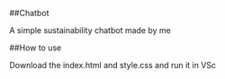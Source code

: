 ##Chatbot

A simple sustainability chatbot made by me

##How to use

Download the index.html and style.css and run it in VSc
